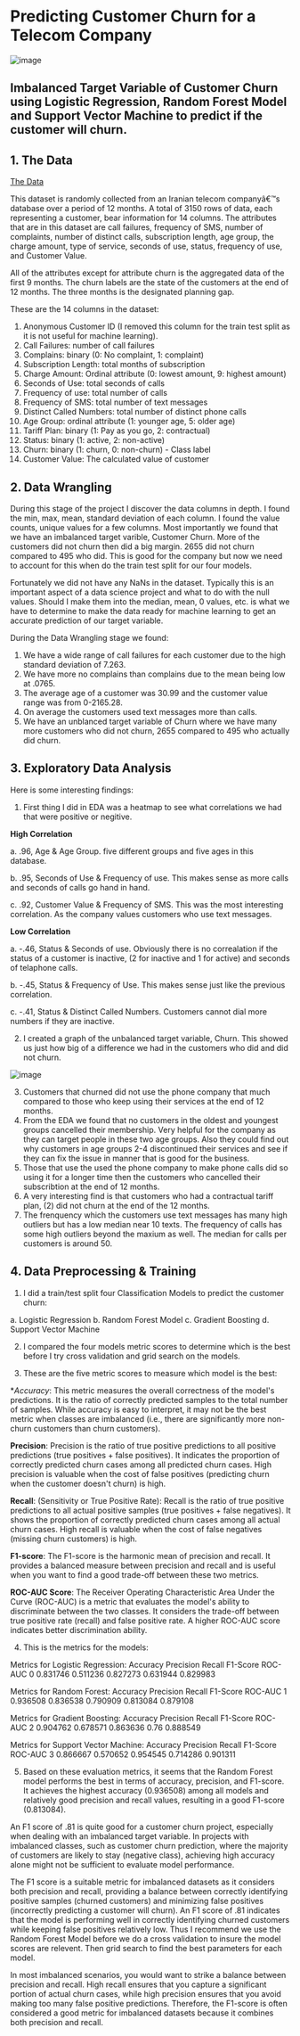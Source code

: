# Predicting Customer Churn for a Telecom Company

![image](https://github.com/GHASS19/Customer-Churn/assets/86930309/c6bd7956-06ef-47e0-9ac1-46d51a3feb37)

## Imbalanced Target Variable of Customer Churn using Logistic Regression, Random Forest Model and Support Vector Machine to predict if the customer will churn.

## 1. The Data
[The Data](https://archive.ics.uci.edu/dataset/563/iranian+churn+dataset)

This dataset is randomly collected from an Iranian telecom companyâ€™s database over a period of 12 months. A total of 3150 rows of data, each representing a customer, bear information for 14 columns. The attributes that are in this dataset
are call failures, frequency of SMS, number of complaints, number of distinct calls, subscription length, age group, the charge amount, type of service, seconds of use, status, frequency of use, and Customer Value.

All of the attributes except for attribute churn is the aggregated data of the first 9 months. The churn labels are the state of the customers at the end of 12 months. The three months is the designated planning gap.

These are the 14 columns in the dataset:

1. Anonymous Customer ID (I removed this column for the train test split as it is not useful for machine learning).
2. Call Failures: number of call failures
3. Complains: binary (0: No complaint, 1: complaint)
4. Subscription Length: total months of subscription
5. Charge Amount: Ordinal attribute (0: lowest amount, 9: highest amount)
6. Seconds of Use: total seconds of calls
7. Frequency of use: total number of calls
8. Frequency of SMS: total number of text messages
9. Distinct Called Numbers: total number of distinct phone calls
10. Age Group: ordinal attribute (1: younger age, 5: older age)
11. Tariff Plan: binary (1: Pay as you go, 2: contractual)
12. Status: binary (1: active, 2: non-active)
13. Churn: binary (1: churn, 0: non-churn) - Class label
14. Customer Value: The calculated value of customer

## 2. Data Wrangling

During this stage of the project I discover the data columns in depth. I found the min, max, mean, standard deviation of each column. I found the value counts, unique values for a few columns. Most importantly we found that we have an imbalanced target varible, Customer Churn. More of the customers did not churn then did a big margin. 2655 did not churn compared to 495 who did. This is good for the company but now we need to account for this when do the train test split for our four models. 

Fortunately we did not have any NaNs in the dataset. Typically this is an important aspect of a data science project and what to do with the null values. Should I make them into the median, mean, 0 values, etc. is what we have to determine to make the data ready for machine learning to get an accurate prediction of our target variable.

During the Data Wrangling stage we found:
1. We have a wide range of call failures for each customer due to the high standard deviation of 7.263.
2. We have more no complains than complains due to the mean being low at .0765.
3. The average age of a customer was 30.99 and the customer value range was from 0-2165.28.
4. On average the customers used text messages more than calls.
5. We have an unblanced target variable of Churn where we have many more customers who did not churn, 2655 compared to 495 who actually did churn.

## 3. Exploratory Data Analysis

Here is some interesting findings:

1. First thing I did in EDA was a heatmap to see what correlations we had that were positive or negitive.

**High Correlation**

a. .96, Age & Age Group. five different groups and five ages in this database.

b. .95, Seconds of Use & Frequency of use. This makes sense as more calls and seconds of calls go hand in hand.

c. .92, Customer Value & Frequency of SMS. This was the most interesting correlation. As the company values customers who use text messages.

**Low Correlation**

a. -.46, Status & Seconds of use. Obviously there is no correalation if the status of a customer is inactive, (2 for inactive and 1 for active) and seconds of telaphone calls.

b. -.45, Status & Frequency of Use. This makes sense just like the previous correlation.

c. -.41, Status & Distinct Called Numbers. Customers cannot dial more numbers if they are inactive.

2. I created a graph of the unbalanced target variable, Churn. This showed us just how big of a difference we had in the customers who did and did not churn.

![image](https://github.com/GHASS19/Customer-Churn/assets/86930309/162145cd-b130-4925-a975-c115172345be)

3. Customers that churned did not use the phone company that much compared to those who keep using their services at the end of 12 months.
4. From the EDA we found that no customers in the oldest and youngest groups cancelled their membership. Very helpful for the company as they can target people in these two age groups. Also they could find out why customers in age groups 2-4 discontinued their services and see if they can fix the issue in manner that is good for the business.
5. Those that use the used the phone company to make phone calls did so using it for a longer time then the customers who cancelled their subscribtion at the end of 12 months.
6. A very interesting find is that customers who had a contractual tariff plan, (2) did not churn at the end of the 12 months.
7. The frenquency which the customers use text messages has many high outliers but has a low median near 10 texts. The frequency of calls has some high outliers beyond the maxium as well. The median for calls per customers is around 50.

## 4. Data Preprocessing & Training

1. I did a train/test split four Classification Models to predict the customer churn:

a. Logistic Regression
b. Random Forest Model
c. Gradient Boosting
d. Support Vector Machine

2. I compared the four models metric scores to determine which is the best before I try cross validation and grid search on the models.  

3. These are the five metric scores to measure which model is the best:

**Accuracy*: This metric measures the overall correctness of the model's predictions. It is the ratio of correctly predicted samples to the total number of samples. While accuracy is easy to interpret, it may not be the best metric when classes are imbalanced (i.e., there are significantly more non-churn customers than churn customers).

**Precision**: Precision is the ratio of true positive predictions to all positive predictions (true positives + false positives). It indicates the proportion of correctly predicted churn cases among all predicted churn cases. High precision is valuable when the cost of false positives (predicting churn when the customer doesn't churn) is high.

**Recall**: (Sensitivity or True Positive Rate): Recall is the ratio of true positive predictions to all actual positive samples (true positives + false negatives). It shows the proportion of correctly predicted churn cases among all actual churn cases. High recall is valuable when the cost of false negatives (missing churn customers) is high.

**F1-score**: The F1-score is the harmonic mean of precision and recall. It provides a balanced measure between precision and recall and is useful when you want to find a good trade-off between these two metrics.

**ROC-AUC Score**: The Receiver Operating Characteristic Area Under the Curve (ROC-AUC) is a metric that evaluates the model's ability to discriminate between the two classes. It considers the trade-off between true positive rate (recall) and false positive rate. A higher ROC-AUC score indicates better discrimination ability.

4. This is the metrics for the models:

Metrics for Logistic Regression:
   Accuracy  Precision    Recall  F1-Score   ROC-AUC
0  0.831746   0.511236  0.827273  0.631944  0.829983


Metrics for Random Forest:
   Accuracy  Precision    Recall  F1-Score   ROC-AUC
1  0.936508   0.836538  0.790909  0.813084  0.879108


Metrics for Gradient Boosting:
   Accuracy  Precision    Recall  F1-Score   ROC-AUC
2  0.904762   0.678571  0.863636      0.76  0.888549


Metrics for Support Vector Machine:
   Accuracy  Precision    Recall  F1-Score   ROC-AUC
3  0.866667   0.570652  0.954545  0.714286  0.901311

5. Based on these evaluation metrics, it seems that the Random Forest model performs the best in terms of accuracy, precision, and F1-score. It achieves the highest accuracy (0.936508) among all models and relatively good precision and recall values, resulting in a good F1-score (0.813084).

An F1 score of .81 is quite good for a customer churn project, especially when dealing with an imbalanced target variable. In projects with imbalanced classes, such as customer churn prediction, where the majority of customers are likely to stay (negative class), achieving high accuracy alone might not be sufficient to evaluate model performance.

The F1 score is a suitable metric for imbalanced datasets as it considers both precision and recall, providing a balance between correctly identifying positive samples (churned customers) and minimizing false positives (incorrectly predicting a customer will churn). An F1 score of .81 indicates that the model is performing well in correctly identifying churned customers while keeping false positives relatively low. Thus I recommend we use the Random Forest Model before we do a cross validation to insure the model scores are relevent. Then grid search to find the best parameters for each model.

In most imbalanced scenarios, you would want to strike a balance between precision and recall. High recall ensures that you capture a significant portion of actual churn cases, while high precision ensures that you avoid making too many false positive predictions. Therefore, the F1-score is often considered a good metric for imbalanced datasets because it combines both precision and recall.
